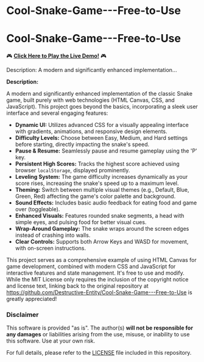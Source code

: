 # Cool-Snake-Game---Free-to-Use

# Cool-Snake-Game---Free-to-Use

🎮 **[Click Here to Play the Live Demo!](https://destructive-entity.github.io/Cool-Snake-Game---Free-to-Use/)** 🎮

Description:
A modern and significantly enhanced implementation...

**Description:**

A modern and significantly enhanced implementation of the classic Snake game, built purely with web technologies (HTML Canvas, CSS, and JavaScript). This project goes beyond the basics, incorporating a sleek user interface and several engaging features:

*   **Dynamic UI:** Utilizes advanced CSS for a visually appealing interface with gradients, animations, and responsive design elements.
*   **Difficulty Levels:** Choose between Easy, Medium, and Hard settings before starting, directly impacting the snake's speed.
*   **Pause & Resume:** Seamlessly pause and resume gameplay using the 'P' key.
*   **Persistent High Scores:** Tracks the highest score achieved using browser `localStorage`, displayed prominently.
*   **Leveling System:** The game difficulty increases dynamically as your score rises, increasing the snake's speed up to a maximum level.
*   **Theming:** Switch between multiple visual themes (e.g., Default, Blue, Green, Red) affecting the game's color palette and background.
*   **Sound Effects:** Includes basic audio feedback for eating food and game over (toggleable).
*   **Enhanced Visuals:** Features rounded snake segments, a head with simple eyes, and pulsing food for better visual cues.
*   **Wrap-Around Gameplay:** The snake wraps around the screen edges instead of crashing into walls.
*   **Clear Controls:** Supports both Arrow Keys and WASD for movement, with on-screen instructions.

This project serves as a comprehensive example of using HTML Canvas for game development, combined with modern CSS and JavaScript for interactive features and state management. It's free to use and modify. While the MIT License only requires the inclusion of the copyright notice and license text, linking back to the original repository at https://github.com/Destructive-Entity/Cool-Snake-Game---Free-to-Use is greatly appreciated!

### **Disclaimer**

This software is provided "as is". The author(s) **will not be responsible for any damages** or liabilities arising from the use, misuse, or inability to use this software. Use at your own risk.

For full details, please refer to the [LICENSE](LICENSE) file included in this repository.
